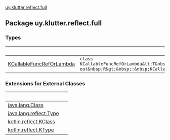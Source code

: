 [uy.klutter.reflect.full](.)


## Package uy.klutter.reflect.full

### Types

|&nbsp;|&nbsp;|
|---|---|
| [KCallableFuncRefOrLambda](-k-callable-func-ref-or-lambda/index.md) | `class KCallableFuncRefOrLambda&lt;T&nbsp;:&nbsp;Function&lt;R&gt;, out&nbsp;R&gt;&nbsp;:&nbsp;KCallable&lt;R&gt;` |

### Extensions for External Classes

|&nbsp;|&nbsp;|
|---|---|
| [java.lang.Class](java.lang.-class/index.md) |  |
| [java.lang.reflect.Type](java.lang.reflect.-type/index.md) |  |
| [kotlin.reflect.KClass](kotlin.reflect.-k-class/index.md) |  |
| [kotlin.reflect.KType](kotlin.reflect.-k-type/index.md) |  |
